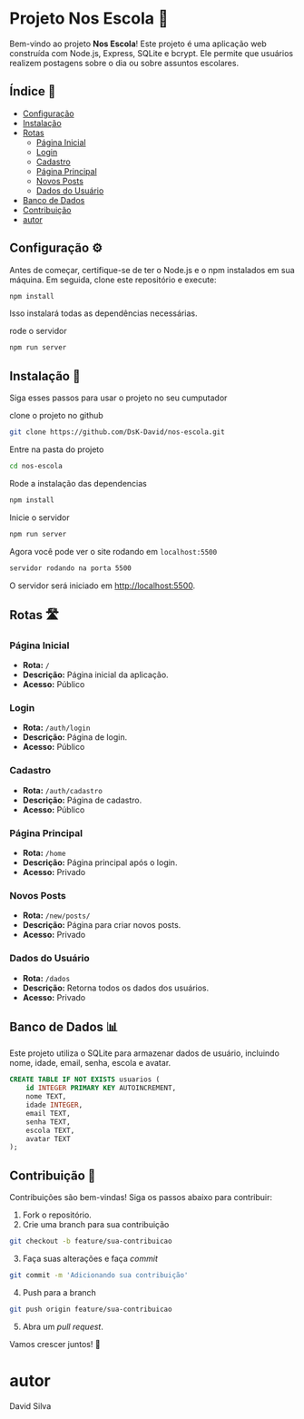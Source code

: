 # Projeto Nos Escola 🏫

Bem-vindo ao projeto **Nos Escola**! Este projeto é uma aplicação web construída com Node.js, Express, SQLite e bcrypt. Ele permite que usuários realizem postagens sobre o dia ou sobre assuntos escolares.

## Índice 📜
- [Configuração](#configuração)
- [Instalação](#instalação)
- [Rotas](#rotas)
  - [Página Inicial](#página-inicial)
  - [Login](#login)
  - [Cadastro](#cadastro)
  - [Página Principal](#página-principal)
  - [Novos Posts](#novos-posts)
  - [Dados do Usuário](#dados-do-usuário)
- [Banco de Dados](#banco-de-dados)
- [Contribuição](#contribuição)
- [autor](#autor)

## Configuração ⚙️

Antes de começar, certifique-se de ter o Node.js e o npm instalados em sua máquina. Em seguida, clone este repositório e execute:

```bash
npm install
```
Isso instalará todas as dependências necessárias.

rode o servidor
```bash
npm run server
```


## Instalação 🚀

Siga esses passos para usar o projeto no seu cumputador 

clone o projeto no github
```bash
git clone https://github.com/DsK-David/nos-escola.git
```
Entre na pasta do projeto
```bash
cd nos-escola
```
Rode a instalação das dependencias
```bash
npm install
```
Inicie o servidor
```bash
npm run server
```
Agora você pode ver o site rodando em `localhost:5500`
```bash
servidor rodando na porta 5500
```

O servidor será iniciado em [http://localhost:5500](http://localhost:5500).

## Rotas 🛣️

### Página Inicial

- **Rota:** `/`
- **Descrição:** Página inicial da aplicação.
- **Acesso:** Público

### Login

- **Rota:** `/auth/login`
- **Descrição:** Página de login.
- **Acesso:** Público

### Cadastro

- **Rota:** `/auth/cadastro`
- **Descrição:** Página de cadastro.
- **Acesso:** Público

### Página Principal

- **Rota:** `/home`
- **Descrição:** Página principal após o login.
- **Acesso:** Privado

### Novos Posts

- **Rota:** `/new/posts/`
- **Descrição:** Página para criar novos posts.
- **Acesso:** Privado

### Dados do Usuário

- **Rota:** `/dados`
- **Descrição:** Retorna todos os dados dos usuários.
- **Acesso:** Privado

## Banco de Dados 📊

Este projeto utiliza o SQLite para armazenar dados de usuário, incluindo nome, idade, email, senha, escola e avatar.

```sql
CREATE TABLE IF NOT EXISTS usuarios (
    id INTEGER PRIMARY KEY AUTOINCREMENT,
    nome TEXT,
    idade INTEGER,
    email TEXT,
    senha TEXT,
    escola TEXT,
    avatar TEXT
);
```

## Contribuição 🤝

Contribuições são bem-vindas! Siga os passos abaixo para contribuir:

1. Fork o repositório.
2. Crie uma branch para sua contribuição 
```bash
git checkout -b feature/sua-contribuicao
```
3. Faça suas alterações e faça _commit_ 
```bash
git commit -m 'Adicionando sua contribuição'
```
4. Push para a branch
```bash
git push origin feature/sua-contribuicao
```
5. Abra um _pull request_.

Vamos crescer juntos! 🚀

# autor
David Silva
